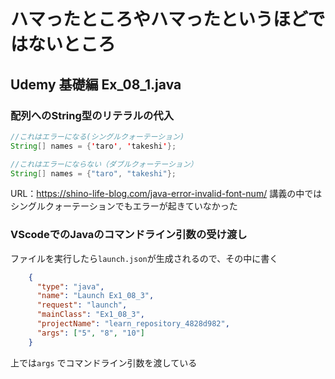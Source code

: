 # ハマったところやハマったというほどではないところ

## Udemy 基礎編 Ex_08_1.java

### 配列へのString型のリテラルの代入

```java
//これはエラーになる(シングルクォーテーション)
String[] names = {'taro', 'takeshi'};

//これはエラーにならない（ダブルクォーテーション）
String[] names = {"taro", "takeshi"};
```
URL：https://shino-life-blog.com/java-error-invalid-font-num/
講義の中ではシングルクォーテーションでもエラーが起きていなかった

### VScodeでのJavaのコマンドライン引数の受け渡し

ファイルを実行したら`launch.json`が生成されるので、その中に書く

```json
    {
      "type": "java",
      "name": "Launch Ex1_08_3",
      "request": "launch",
      "mainClass": "Ex1_08_3",
      "projectName": "learn_repository_4828d982",
      "args": ["5", "8", "10"] 
    }
```

上では`args` でコマンドライン引数を渡している